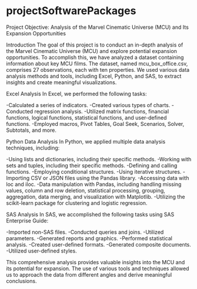 # projectSoftwarePackages

Project Objective: Analysis of the Marvel Cinematic Universe (MCU) and Its Expansion Opportunities

Introduction
The goal of this project is to conduct an in-depth analysis of the Marvel Cinematic Universe (MCU) and explore potential expansion opportunities. To accomplish this, we have analyzed a dataset containing information about key MCU films. The dataset, named mcu_box_office.csv, comprises 27 observations, each with ten properties. We used various data analysis methods and tools, including Excel, Python, and SAS, to extract insights and create meaningful visualizations.

Excel Analysis
In Excel, we performed the following tasks:

-Calculated a series of indicators.
-Created various types of charts.
-Conducted regression analysis.
-Utilized matrix functions, financial functions, logical functions, statistical functions, and user-defined functions.
-Employed macros, Pivot Tables, Goal Seek, Scenarios, Solver, Subtotals, and more.

Python Data Analysis
In Python, we applied multiple data analysis techniques, including:

-Using lists and dictionaries, including their specific methods.
-Working with sets and tuples, including their specific methods.
-Defining and calling functions.
-Employing conditional structures.
-Using iterative structures.
-Importing CSV or JSON files using the Pandas library.
-Accessing data with loc and iloc.
-Data manipulation with Pandas, including handling missing values, column and row deletion, statistical processing, grouping, aggregation, data merging, and visualization with Matplotlib.
-Utilizing the scikit-learn package for clustering and logistic regression.

SAS Analysis
In SAS, we accomplished the following tasks using SAS Enterprise Guide:

-Imported non-SAS files.
-Conducted queries and joins.
-Utilized parameters.
-Generated reports and graphics.
-Performed statistical analysis.
-Created user-defined formats.
-Generated composite documents.
-Utilized user-defined styles.

This comprehensive analysis provides valuable insights into the MCU and its potential for expansion. The use of various tools and techniques allowed us to approach the data from different angles and derive meaningful conclusions.
